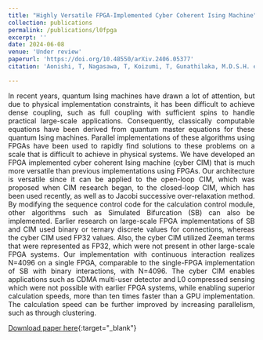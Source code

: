 ```yaml
---
title: "Highly Versatile FPGA-Implemented Cyber Coherent Ising Machine"
collection: publications
permalink: /publications/l0fpga
excerpt: ''
date: 2024-06-08
venue: 'Under review'
paperurl: 'https://doi.org/10.48550/arXiv.2406.05377'
citation: 'Aonishi, T, Nagasawa, T, Koizumi, T, Gunathilaka, M.D.S.H. et al. Highly Versatile FPGA-Implemented Cyber Coherent Ising Machine. SarXiv.2406.05377 (2024).'

---
```

<div style="text-align: justify"> In recent years, quantum Ising machines have drawn a lot of attention, but due to physical implementation constraints, it has been difficult to achieve dense coupling, such as full coupling with sufficient spins to handle practical large-scale applications. Consequently, classically computable equations have been derived from quantum master equations for these quantum Ising machines. Parallel implementations of these algorithms using FPGAs have been used to rapidly find solutions to these problems on a scale that is difficult to achieve in physical systems. We have developed an FPGA implemented cyber coherent Ising machine (cyber CIM) that is much more versatile than previous implementations using FPGAs. Our architecture is versatile since it can be applied to the open-loop CIM, which was proposed when CIM research began, to the closed-loop CIM, which has been used recently, as well as to Jacobi successive over-relaxation method. By modifying the sequence control code for the calculation control module, other algorithms such as Simulated Bifurcation (SB) can also be implemented. Earlier research on large-scale FPGA implementations of SB and CIM used binary or ternary discrete values for connections, whereas the cyber CIM used FP32 values. Also, the cyber CIM utilized Zeeman terms that were represented as FP32, which were not present in other large-scale FPGA systems. Our implementation with continuous interaction realizes N=4096 on a single FPGA, comparable to the single-FPGA implementation of SB with binary interactions, with N=4096. The cyber CIM enables applications such as CDMA multi-user detector and L0 compressed sensing which were not possible with earlier FPGA systems, while enabling superior calculation speeds, more than ten times faster than a GPU implementation. The calculation speed can be further improved by increasing parallelism, such as through clustering. </div>

[Download paper here](ttps://doi.org/10.48550/arXiv.2406.05377){:target="_blank"}  <br>
<!-- [Related code here](/404.html){:target="_blank"} 


Recommended citation: Gunathilaka, M.D.S.H., Kako, S., Inui, Y. et al. Effective implementation of l0-regularised compressed sensing with chaotic-amplitude-controlled coherent Ising machines. Sci Rep 13, 16140 (2023). -->